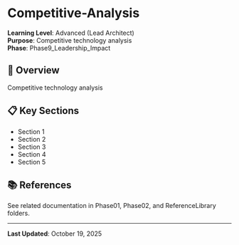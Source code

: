 # Competitive-Analysis

**Learning Level**: Advanced (Lead Architect)  
**Purpose**: Competitive technology analysis  
**Phase**: Phase9_Leadership_Impact

## 🎯 Overview

Competitive technology analysis

## 📋 Key Sections

- Section 1
- Section 2
- Section 3
- Section 4
- Section 5

## 📚 References

See related documentation in Phase01, Phase02, and ReferenceLibrary folders.

---

**Last Updated**: October 19, 2025
